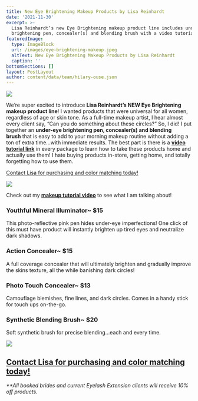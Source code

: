 ```yaml
---
title: New Eye Brightening Makeup Products by Lisa Reinhardt
date: '2021-11-30'
excerpt: >-
  Lisa Reinhardt’s new Eye Brightening makeup product line includes under-eye
  brightening pen, concealer(s) and blending brush with a video tutorial.
featuredImage:
  type: ImageBlock
  url: /images/eye-brightening-makeup.jpeg
  altText: New Eye Brightening Makeup Products by Lisa Reinhardt
  caption: ''
bottomSections: []
layout: PostLayout
author: content/data/team/hilary-ouse.json
---
```

![](/images/eye-brightening-makeup.jpeg)

We’re super excited to introduce **Lisa Reinhardt’s NEW Eye Brightening makeup product line**! I wanted products that were universal for all women, regardless of age or skin tone. As a full-time makeup artist, I hear almost every client say, “Can you do something about these circles?” So, I did! I put together an **under-eye brightening pen, concealer(s) and blending brush** that is easy to add to your morning makeup routine without adding a ton of extra time…with immediate results. The best part is there is a [**video tutorial link**](https://www.youtube.com/channel/UCJDX-9B-dC2NDvjG0S2tTQg/feed) in every package to learn how to take these products home and actually use them! I hate buying products in-store, getting home, and totally forgetting how to use them.

[Contact Lisa for purchasing and color matching today!](https://www.twincitiesmakeup.com/contact/)

![](/images/eye-brightening-makeup-lisa-reinhardt.jpeg)

Check out my [**makeup tutorial video**](https://www.youtube.com/channel/UCJDX-9B-dC2NDvjG0S2tTQg/feed) to see what I am talking about!

### Youthful Mineral Illuminator~ $15

This photo-reflective pink pen hides under-eye imperfections! One click of this must have product will instantly brighten up tired eyes and neutralize dark shadows.

### Action Concealer~ $15

A full coverage concealer that will ultimately brighten and gradually improve the skins texture, all the while banishing dark circles!

### Photo Touch Concealer~ $13

Camouflage blemishes, fine lines, and dark circles. Comes in a handy stick for touch ups on-the-go.

### Synthetic Blending Brush~ $20

Soft synthetic brush for precise blending…each and every time.

![](/images/eye-brightening-makeup-products.jpeg)

## [Contact Lisa for purchasing and color matching today!](http://tcmakeup.staging.wpengine.com/contact/)

*\*\*All booked brides and current Eyelash Extension clients will receive 10% off products.*

##
